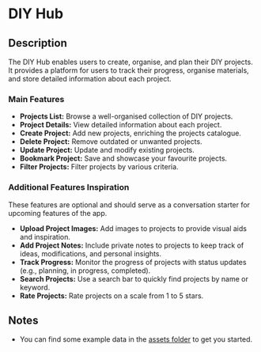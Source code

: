 # DIY Hub

## Description

The DIY Hub enables users to create, organise, and plan their DIY projects. It provides a platform for users to track their progress, organise materials, and store detailed information about each project.

### Main Features

- **Projects List:** Browse a well-organised collection of DIY projects.
- **Project Details:** View detailed information about each project.
- **Create Project:** Add new projects, enriching the projects catalogue.
- **Delete Project:** Remove outdated or unwanted projects.
- **Update Project:** Update and modify existing projects.
- **Bookmark Project:** Save and showcase your favourite projects.
- **Filter Projects:** Filter projects by various criteria.

### Additional Features Inspiration

These features are optional and should serve as a conversation starter for upcoming features of the app.

- **Upload Project Images:** Add images to projects to provide visual aids and inspiration.
- **Add Project Notes:** Include private notes to projects to keep track of ideas, modifications, and personal insights.
- **Track Progress:** Monitor the progress of projects with status updates (e.g., planning, in progress, completed).
- **Search Projects:** Use a search bar to quickly find projects by name or keyword.
- **Rate Projects:** Rate projects on a scale from 1 to 5 stars.

## Notes

- You can find some example data in the [assets folder](./assets/) to get you started.

